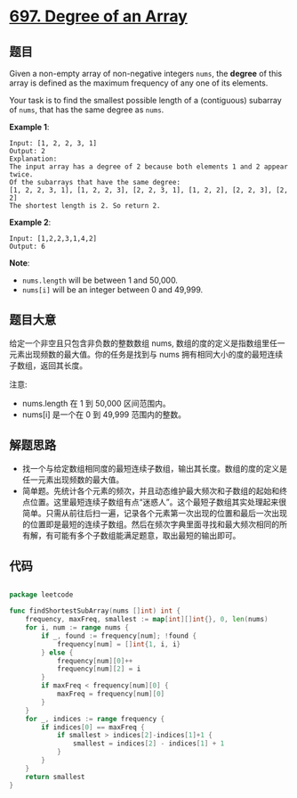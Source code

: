 # [697. Degree of an Array](https://leetcode.com/problems/degree-of-an-array/)


## 题目

Given a non-empty array of non-negative integers `nums`, the **degree** of this array is defined as the maximum frequency of any one of its elements.

Your task is to find the smallest possible length of a (contiguous) subarray of `nums`, that has the same degree as `nums`.

**Example 1**:

```
Input: [1, 2, 2, 3, 1]
Output: 2
Explanation: 
The input array has a degree of 2 because both elements 1 and 2 appear twice.
Of the subarrays that have the same degree:
[1, 2, 2, 3, 1], [1, 2, 2, 3], [2, 2, 3, 1], [1, 2, 2], [2, 2, 3], [2, 2]
The shortest length is 2. So return 2.

```

**Example 2**:

```
Input: [1,2,2,3,1,4,2]
Output: 6
```

**Note**:

- `nums.length` will be between 1 and 50,000.
- `nums[i]` will be an integer between 0 and 49,999.


## 题目大意

给定一个非空且只包含非负数的整数数组 nums, 数组的度的定义是指数组里任一元素出现频数的最大值。你的任务是找到与 nums 拥有相同大小的度的最短连续子数组，返回其长度。

注意:

- nums.length 在 1 到 50,000 区间范围内。
- nums[i] 是一个在 0 到 49,999 范围内的整数。


## 解题思路

- 找一个与给定数组相同度的最短连续子数组，输出其长度。数组的度的定义是任一元素出现频数的最大值。
- 简单题。先统计各个元素的频次，并且动态维护最大频次和子数组的起始和终点位置。这里最短连续子数组有点“迷惑人”。这个最短子数组其实处理起来很简单。只需从前往后扫一遍，记录各个元素第一次出现的位置和最后一次出现的位置即是最短的连续子数组。然后在频次字典里面寻找和最大频次相同的所有解，有可能有多个子数组能满足题意，取出最短的输出即可。

## 代码

```go

package leetcode

func findShortestSubArray(nums []int) int {
	frequency, maxFreq, smallest := map[int][]int{}, 0, len(nums)
	for i, num := range nums {
		if _, found := frequency[num]; !found {
			frequency[num] = []int{1, i, i}
		} else {
			frequency[num][0]++
			frequency[num][2] = i
		}
		if maxFreq < frequency[num][0] {
			maxFreq = frequency[num][0]
		}
	}
	for _, indices := range frequency {
		if indices[0] == maxFreq {
			if smallest > indices[2]-indices[1]+1 {
				smallest = indices[2] - indices[1] + 1
			}
		}
	}
	return smallest
}

```